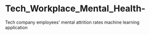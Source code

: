 # Tech_Workplace_Mental_Health-
Tech company employees' mental attrition rates machine learning application
